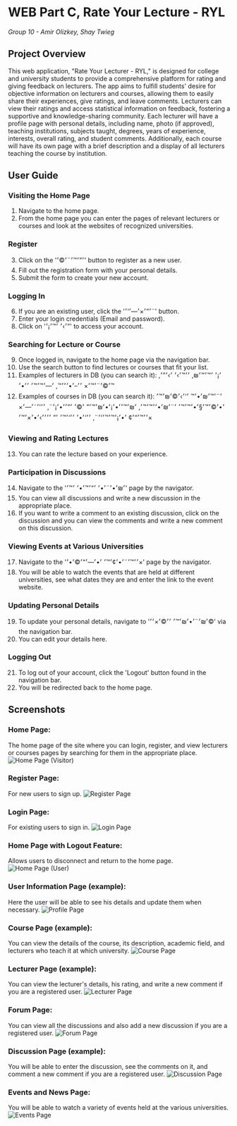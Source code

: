 # WEB Part C, Rate Your Lecture - RYL
*Group 10 - Amir Olizkey, Shay Twieg*

## Project Overview
This web application, "Rate Your Lecturer - RYL," is designed for college and university students to provide a comprehensive platform for rating and giving feedback on lecturers. The app aims to fulfill students' desire for objective information on lecturers and courses, allowing them to easily share their experiences, give ratings, and leave comments. Lecturers can view their ratings and access statistical information on feedback, fostering a supportive and knowledge-sharing community. Each lecturer will have a profile page with personal details, including name, photo (if approved), teaching institutions, subjects taught, degrees, years of experience, interests, overall rating, and student comments. Additionally, each course will have its own page with a brief description and a display of all lecturers teaching the course by institution.

## User Guide

### Visiting the Home Page
1. Navigate to the home page.
2. From the home page you can enter the pages of relevant lecturers or courses and look at the websites of recognized universities.

### Register
3. Click on the '׳”׳™׳¨׳©׳' button to register as a new user.
4. Fill out the registration form with your personal details.
5. Submit the form to create your new account.

### Logging In
6. If you are an existing user, click the '׳”׳×׳—׳‘׳¨' button.
7. Enter your login credentials (Email and password).
8. Click on '׳›׳ ׳™׳¡׳”' to access your account.

### Searching for Lecture or Course
9. Once logged in, navigate to the home page via the navigation bar.
10. Use the search button to find lectures or courses that fit your list.
11. Examples of lecturers in DB (you can search it): ׳¡׳ ׳™׳™׳₪, ׳׳™׳›׳ ׳›׳”׳, ׳©׳¨׳™׳× ׳׳–׳•׳׳׳™, ׳—׳™׳™׳ ׳׳•׳™
12. Examples of courses in DB (you can search it): ׳¨׳™׳₪׳•׳™ ׳‘׳›׳©׳₪׳™׳ ׳•׳©׳™׳§׳•׳™׳™׳ ׳¨׳₪׳•׳׳™׳™׳, ׳₪׳™׳׳•׳¡׳•׳₪׳™׳” ׳©׳ ׳”׳׳•׳¡׳¨, ׳׳‘׳˜׳—׳× ׳׳™׳“׳¢ ׳•׳¡׳™׳™׳‘׳¨, ׳׳‘׳•׳ ׳׳‘׳™׳ ׳” ׳׳׳׳›׳•׳×׳™׳×

### Viewing and Rating Lectures
13. You can rate the lecture based on your experience.

### Participation in Discussions 
14. Navigate to the '׳₪׳•׳¨׳•׳ ׳“׳™׳•׳ ׳™׳' page by the navigator.
15. You can view all discussions and write a new discussion in the appropriate place.
16. If you want to write a comment to an existing discussion, click on the discussion and you can view the comments and write a new comment on this discussion.

### Viewing Events at Various Universities 
17. Navigate to the '׳׳™׳¨׳•׳¢׳™׳ ׳•׳—׳“׳©׳•׳×' page by the navigator.
18. You will be able to watch the events that are held at different universities, see what dates they are and enter the link to the event website.

### Updating Personal Details
19. To update your personal details, navigate to '׳₪׳¨׳•׳₪׳™׳ ׳׳©׳×׳׳©' via the navigation bar.
20. You can edit your details here.

### Logging Out
21. To log out of your account, click the 'Logout' button found in the navigation bar.
22. You will be redirected back to the home page.

## Screenshots

### Home Page:
The home page of the site where you can login, register, and view lecturers or courses pages by searching for them in the appropriate place.
![Home Page (Visitor)](./static/media/screenshots/homePageVisiter.png "Home Page (Visitor)")

### Register Page:
For new users to sign up.
![Register Page](./static/media/screenshots/register.png "Register Page")

### Login Page:
For existing users to sign in.
![Login Page](./static/media/screenshots/login.png "Login Page")

### Home Page with Logout Feature:
Allows users to disconnect and return to the home page.
![Home Page (User)](./static/media/screenshots/homePageUser.png "Home Page (User)")

### User Information Page (example):
Here the user will be able to see his details and update them when necessary.
![Profile Page](./static/media/screenshots/profile.png "Profile Page")

### Course Page (example):
You can view the details of the course, its description, academic field, and lecturers who teach it at which university.
![Course Page](./static/media/screenshots/course.png "Course Page")

### Lecturer Page (example):
You can view the lecturer's details, his rating, and write a new comment if you are a registered user.
![Lecturer Page](./static/media/screenshots/lecturer.png "Lecturer Page")

### Forum Page:
You can view all the discussions and also add a new discussion if you are a registered user.
![Forum Page](./static/media/screenshots/forum.png "Forum Page")

### Discussion Page (example):
You will be able to enter the discussion, see the comments on it, and comment a new comment if you are a registered user.
![Discussion Page](./static/media/screenshots/discussion.jpg "Discussion Page")

### Events and News Page:
You will be able to watch a variety of events held at the various universities.
![Events Page](./static/media/screenshots/events.png "Events Page")

